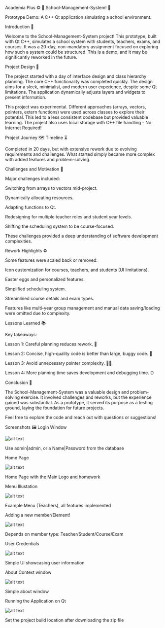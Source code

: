 Academia Plus © 🏫
School-Management-System! 🚀

Prototype Demo: A C++ Qt application simulating a school environment.

Introduction 👋

Welcome to the School-Management-System project! This prototype, built with Qt C++, simulates a school system with students, teachers, exams, and courses. It was a 20-day, non-mandatory assignment focused on exploring how such a system could be structured. This is a demo, and it may be significantly reworked in the future.

Project Design 🎨

The project started with a day of interface design and class hierarchy planning. The core C++ functionality was completed quickly. The design aims for a sleek, minimalist, and modern user experience, despite some Qt limitations. The application dynamically adjusts layers and widgets to present information.

This project was experimental. Different approaches (arrays, vectors, pointers, extern functions) were used across classes to explore their potential. This led to a less consistent codebase but provided valuable learning. The project also uses local storage with C++ file handling - No Internet Required!

Project Journey 🗺️
Timeline ⏳

Completed in 20 days, but with extensive rework due to evolving requirements and challenges. What started simply became more complex with added features and problem-solving.

Challenges and Motivation 💪

Major challenges included:

Switching from arrays to vectors mid-project.

Dynamically allocating resources.

Adapting functions to Qt.

Redesigning for multiple teacher roles and student year levels.

Shifting the scheduling system to be course-focused.

These challenges provided a deep understanding of software development complexities.

Rework Highlights ♻️

Some features were scaled back or removed:

Icon customization for courses, teachers, and students (UI limitations).

Easter eggs and personalized features.

Simplified scheduling system.

Streamlined course details and exam types.

Features like multi-year group management and manual data saving/loading were omitted due to complexity.

Lessons Learned 📚

Key takeaways:

Lesson 1: Careful planning reduces rework. 📝

Lesson 2: Concise, high-quality code is better than large, buggy code. 💎

Lesson 3: Avoid unnecessary pointer complexity. 🚫🔗

Lesson 4: More planning time saves development and debugging time. ⏰

Conclusion 🎉

The School-Management-System was a valuable design and problem-solving exercise. It involved challenges and reworks, but the experience gained was substantial. As a prototype, it served its purpose as a testing ground, laying the foundation for future projects.

Feel free to explore the code and reach out with questions or suggestions!

Screenshots 🖼️
Login Window

![alt text](Screenshots/qt1.png)

Use admin|admin, or a Name|Password from the database

Home Page

![alt text](Screenshots/qt2.png)

Home Page with the Main Logo and homework

Menu Illustation

![alt text](Screenshots/qt3.png)

Example Menu (Teachers), all features implemented

Adding a new member/Element!

![alt text](Screenshots/qt4.png)

Depends on member type: Teacher/Student/Course/Exam

User Credentials

![alt text](Screenshots/qt5.png)

Simple UI showcasing user information

About Context window

![alt text](Screenshots/qt6.png)

Simple about window

Running the Application on Qt

![alt text](Screenshots/howto.png)

Set the project build location after downloading the zip file
